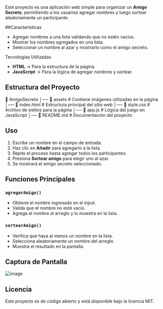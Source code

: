Este proyecto es una aplicación web simple para organizar un **Amigo Secreto**, permitiendo a los usuarios agregar nombres y luego sortear aleatoriamente un participante.

##Características
- Agregar nombres a una lista validando que no estén vacíos.
- Mostrar los nombres agregados en una lista.
- Seleccionar un nombre al azar y mostrarlo como el amigo secreto.

Tecnologías Utilizadas
- **HTML** → Para la estructura de la página.
- **JavaScript** → Para la lógica de agregar nombres y sortear.

## Estructura del Proyecto
📁 AmigoSecreto
│── 📁 assets       # Contiene imágenes utilizadas en la página
│── 📄 index.html   # Estructura principal del sitio web
│── 📄 style.css    # Archivo de estilos para la página
│── 📄 app.js       # Lógica del juego en JavaScript
│── 📄 README.md    # Documentación del proyecto


## Uso
1. Escribe un nombre en el campo de entrada.
2. Haz clic en **Añadir** para agregarlo a la lista.
3. Repite el proceso hasta agregar todos los participantes.
4. Presiona **Sortear amigo** para elegir uno al azar.
5. Se mostrará el amigo secreto seleccionado.

## Funciones Principales
### `agregarAmigo()`
- Obtiene el nombre ingresado en el input.
- Valida que el nombre no esté vacío.
- Agrega el nombre al arreglo y lo muestra en la lista.

### `sortearAmigo()`
- Verifica que haya al menos un nombre en la lista.
- Selecciona aleatoriamente un nombre del arreglo.
- Muestra el resultado en la pantalla.

## Captura de Pantalla


![image](https://github.com/user-attachments/assets/a67993fe-fb45-4767-a8f8-635040f99ba9)

## Licencia
Este proyecto es de código abierto y está disponible bajo la licencia MIT.


